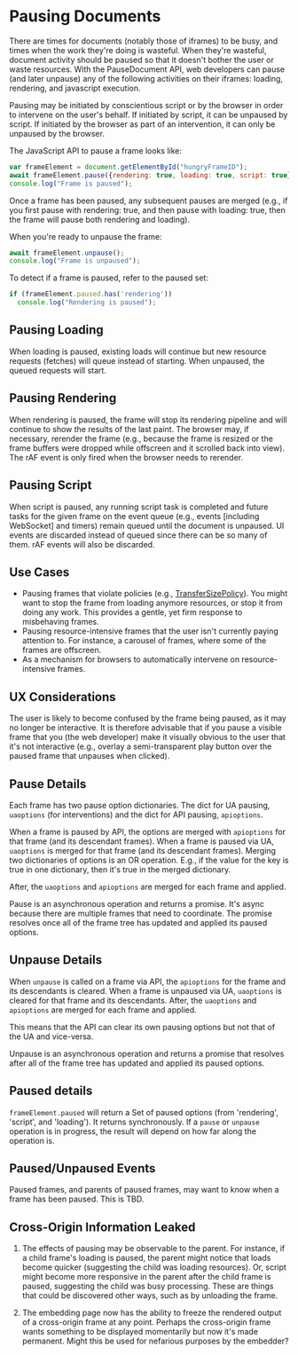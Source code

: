 # Pausing Documents

There are times for documents (notably those of iframes) to be busy, and times when the work they're doing is wasteful. When they're wasteful, document activity should be paused so that it doesn't bother the user or waste resources. With the PauseDocument API, web developers can pause (and later unpause) any of the following activities on their iframes: loading, rendering, and javascript execution.

Pausing may be initiated by conscientious script or by the browser in order to intervene on the user's behalf. If initiated by script, it can be unpaused by script. If initiated by the browser as part of an intervention, it can only be unpaused by the browser. 

The JavaScript API to pause a frame looks like:

```javascript
var frameElement = document.getElementById("hungryFrameID");
await frameElement.pause({rendering: true, loading: true, script: true});
console.log("Frame is paused");
```

Once a frame has been paused, any subsequent pauses are merged (e.g., if you first pause with rendering: true, and then pause with loading: true, then the frame will pause both rendering and loading). 

When you're ready to unpause the frame:
```javascript
await frameElement.unpause();
console.log("Frame is unpaused");
```

To detect if a frame is paused, refer to the paused set:

```javascript
if (frameElement.paused.has('rendering')) 
  console.log("Rendering is paused");
```

## Pausing Loading
When loading is paused, existing loads will continue but new resource requests (fetches) will queue instead of starting. When unpaused, the queued requests will start.

## Pausing Rendering
When rendering is paused, the frame will stop its rendering pipeline and will continue to show the results of the last paint. The browser may, if necessary, rerender the frame (e.g., because the frame is resized or the frame buffers were dropped while offscreen and it scrolled back into view). The rAF event is only fired when the browser needs to rerender. 

## Pausing Script
When script is paused, any running script task is completed and future tasks for the given frame on the event queue (e.g., events [including WebSocket] and timers) remain queued until the document is unpaused. UI events are discarded instead of queued since there can be so many of them. rAF events will also be discarded. 

## Use Cases
* Pausing frames that violate policies (e.g., [TransferSizePolicy](https://github.com/WICG/transfer-size)). You might want to stop the frame from loading anymore resources, or stop it from doing any work. This provides a gentle, yet firm response to misbehaving frames.
* Pausing resource-intensive frames that the user isn't currently paying attention to. For instance, a carousel of frames, where some of the frames are offscreen.
* As a mechanism for browsers to automatically intervene on resource-intensive frames.

## UX Considerations
The user is likely to become confused by the frame being paused, as it may no longer be interactive. It is therefore advisable that if you pause a visible frame that you (the web developer) make it visually obvious to the user that it's not interactive (e.g., overlay a semi-transparent play button over the paused frame that unpauses when clicked).

## Pause Details
Each frame has two pause option dictionaries. The dict for UA pausing, `uaoptions` (for interventions) and the dict for API pausing, `apioptions`.

When a frame is paused by API, the options are merged with `apioptions` for that frame (and its descendant frames). When a frame is paused via UA, `uaoptions` is merged for that frame (and its descendant frames). Merging two dictionaries of options is an OR operation. E.g., if the value for the key is true in one dictionary, then it's true in the merged dictionary.

After, the `uaoptions` and `apioptions` are merged for each frame and applied.

Pause is an asynchronous operation and returns a promise. It's async because there are multiple frames that need to coordinate. The promise resolves once all of the frame tree has updated and applied its paused options.

## Unpause Details
When `unpause` is called on a frame via API, the `apioptions` for the frame and its descendants is cleared. When a frame is unpaused via UA, `uaoptions` is cleared for that frame and its descendants. After, the `uaoptions` and `apioptions` are merged for each frame and applied.

This means that the API can clear its own pausing options but not that of the UA and vice-versa. 

Unpause is an asynchronous operation and returns a promise that resolves after all of the frame tree has updated and applied its paused options.

## Paused details
`frameElement.paused` will return a Set of paused options (from 'rendering', 'script', and 'loading'). It returns synchronously. If a `pause` or `unpause` operation is in progress, the result will depend on how far along the operation is.

## Paused/Unpaused Events
Paused frames, and parents of paused frames, may want to know when a frame has been paused. This is TBD.

## Cross-Origin Information Leaked
1. The effects of pausing may be observable to the parent. For instance, if a child frame's loading is paused, the parent might notice that loads become quicker (suggesting the child was loading resources). Or, script might become more responsive in the parent after the child frame is paused, suggesting the child was busy processing. These are things that could be discovered other ways, such as by unloading the frame.

2. The embedding page now has the ability to freeze the rendered output of a cross-origin frame at any point. Perhaps the cross-origin frame wants something to be displayed momentarily but now it's made permanent. Might this be used for nefarious purposes by the embedder?
